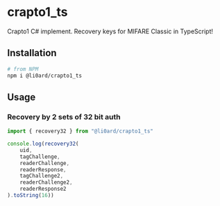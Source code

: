 # crapto1_ts

Crapto1 C# implement. Recovery keys for MIFARE Classic in TypeScript!

## Installation

```bash
# from NPM
npm i @li0ard/crapto1_ts
```

## Usage

### Recovery by 2 sets of 32 bit auth
```ts
import { recovery32 } from "@li0ard/crapto1_ts"

console.log(recovery32(
    uid,
    tagChallenge,
    readerChallenge,
    readerResponse,
    tagChallenge2,
    readerChallenge2,
    readerResponse2
).toString(16))
```